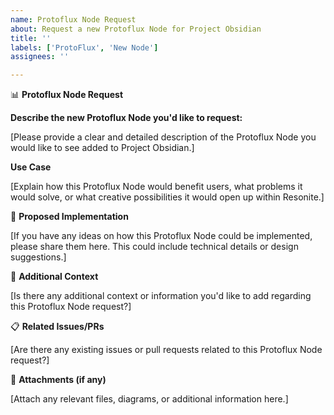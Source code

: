 ```yaml
---
name: Protoflux Node Request
about: Request a new Protoflux Node for Project Obsidian
title: ''
labels: ['ProtoFlux', 'New Node']
assignees: ''

---
```


📊 **Protoflux Node Request**

**Describe the new Protoflux Node you'd like to request:**

[Please provide a clear and detailed description of the Protoflux Node you would like to see added to Project Obsidian.]

**Use Case**

[Explain how this Protoflux Node would benefit users, what problems it would solve, or what creative possibilities it would open up within Resonite.]

🚀 **Proposed Implementation**

[If you have any ideas on how this Protoflux Node could be implemented, please share them here. This could include technical details or design suggestions.]

💬 **Additional Context**

[Is there any additional context or information you'd like to add regarding this Protoflux Node request?]

📋 **Related Issues/PRs**

[Are there any existing issues or pull requests related to this Protoflux Node request?]

📎 **Attachments (if any)**

[Attach any relevant files, diagrams, or additional information here.]